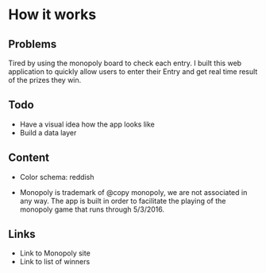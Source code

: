 # How it works


## Problems
Tired by using the monopoly board to check each entry. I built this web application to
quickly allow users to enter their Entry and get real time result of the prizes they win.


## Todo

- Have a visual idea how the app looks like
- Build a data layer


## Content
- Color schema: reddish

- Monopoly is trademark of @copy monopoly, we are not associated in any way.
The app is built in order to facilitate the playing of the monopoly game that runs through 5/3/2016.

## Links

- Link to Monopoly site
- Link to list of winners